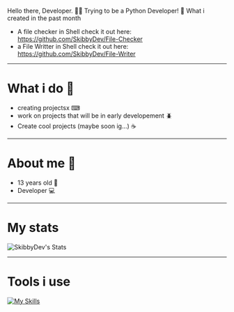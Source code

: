 Hello there, Developer. 🧑‍💻
Trying to be a Python Developer! 👀
What i created in the past month

- A file checker in Shell check it out here: https://github.com/SkibbyDev/File-Checker
- a File Writter in Shell check it out here: https://github.com/SkibbyDev/File-Writer

---------------------------------------------------------------------------------
# What i do 🤷
- creating projectsx ⌨
- work on projects that will be in early developement 🪲
- Create cool projects (maybe soon ig...) ☕
--------------------------------------------------------------------------------
# About me 🙋
- 13 years old 👤
- Developer 💻
--------------------------------------------------------------------------------
# My stats
![SkibbyDev's Stats](https://github-readme-stats.vercel.app/api?username=SkibbyDev&theme=vue-dark&show_icons=true&hide_border=true&count_private=true)

--------------------------------------------------------------------------------
# Tools i use
[![My Skills](https://skillicons.dev/icons?i=python,vercel,github,discord,vscode)](https://skillicons.dev)
